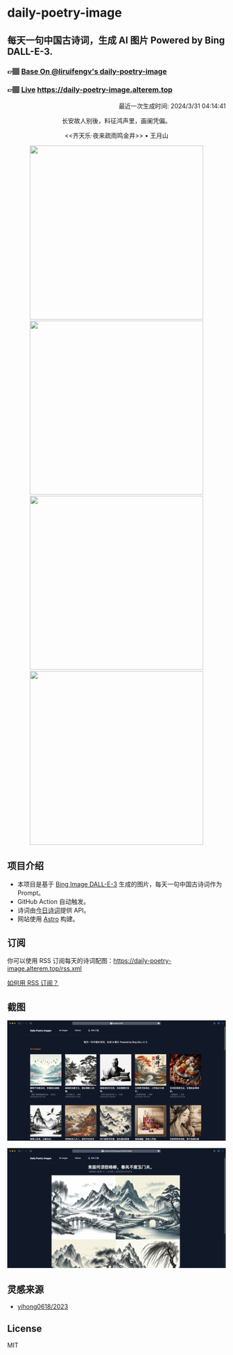 
# daily-poetry-image

## 每天一句中国古诗词，生成 AI 图片 Powered by Bing DALL-E-3.

### 👉🏽 [Base On @liruifengv's daily-poetry-image](https://github.com/liruifengv/daily-poetry-image)

### 👉🏽 [Live](https://daily-poetry-image.alterem.top/) https://daily-poetry-image.alterem.top

<p align="right">
  最近一次生成时间: 2024/3/31 04:14:41
</p>
<p align="center">
长安故人别後，料征鸿声里，画阑凭偏。
</p>
<p align="center">
<<齐天乐·夜来疏雨鸣金井>> • 王月山
</p>
<p align="center">
<img src="https://tse1.mm.bing.net/th/id/OIG2.ibjrO0aM5skEzVOM8K3I" height="400" width="400" />
<img src="https://tse3.mm.bing.net/th/id/OIG2.5OOXnHlOyMb43NFQ0Dgn" height="400" width="400" />
<img src="https://tse4.mm.bing.net/th/id/OIG2.m0IErGJaEedzBVYNMJpY" height="400" width="400" />
<img src="https://tse3.mm.bing.net/th/id/OIG2.ciQVxXxlxN91Wqn79elQ" height="400" width="400" />
</p>

## 项目介绍

-   本项目是基于 [Bing Image DALL-E-3](https://www.bing.com/images/create) 生成的图片，每天一句中国古诗词作为 Prompt。
-   GitHub Action 自动触发。
-   诗词由[今日诗词](https://www.jinrishici.com/)提供 API。
-   网站使用 [Astro](https://astro.build) 构建。

## 订阅

你可以使用 RSS 订阅每天的诗词配图：https://daily-poetry-image.alterem.top/rss.xml

[如何用 RSS 订阅？](https://zhuanlan.zhihu.com/p/55026716)

## 截图

![图片列表](./screenshots/Snipaste_2023-12-28_21-00-26.png)

![图片详情](./screenshots/Snipaste_2023-12-28_21-00-53.png)

## 灵感来源

-   [yihong0618/2023](https://github.com/yihong0618/2023)

## License

MIT
